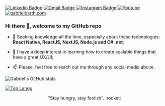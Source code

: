 [![Linkedin Badge](https://img.shields.io/badge/-gabrielbarth-blue?style=flat-square&logo=Linkedin&logoColor=white&link=https://www.linkedin.com/in/gabriel-barth-silv%C3%A9rio-6081ba153/)](https://www.linkedin.com/in/gabrielbarth/)
[![Gmail Badge](https://img.shields.io/badge/-gabrielbarth.dev@gmail.com-c14438?style=flat-square&logo=Gmail&logoColor=white&link=mailto:gabrielbarth.dev@gmail.com)](mailto:gabrielbarth.dev@gmail.com)
[![Instagram Badge](https://img.shields.io/badge/instagram-%23E4405F.svg?&style=flat-square&logo=instagram&logoColor=white)](https://www.instagram.com/gabriellbarth/)
[![Youtube](https://img.shields.io/badge/-Youtube-c14438?style=flat-square&logo=Youtube&logoColor=white&link=https://www.youtube.com/channel/UCmA_19d5L3WTFdDfwQ6Uenw)](https://www.youtube.com/channel/UCmA_19d5L3WTFdDfwQ6Uenw)
[![gabrielbarth.com](https://img.shields.io/static/v1?label=Portifolio%20-%20gabrielbarth.com&message=%20&color=black&style=flat-square&logoColor=white)](http://gabrielbarth.com)

### Hi there 👋, welcome to my GitHub repo

- :seedling: Seeking knowledge all the time, especially about these technologies: **React Native, ReactJS, NextJS, Node.js and C# .net**;

- :iphone: I have a deep interest in learning how to create scalable things that have a great UX/UI;
  
- :mailbox: Please, feel free to reach out me through any social media above.

![Gabriel's GitHub stats](https://github-readme-stats.vercel.app/api?username=gabrielbarth&count_private=true&show_icons=true&hide=contribs&theme=dracula)

[![Top Langs](https://github-readme-stats.vercel.app/api/top-langs/?username=gabrielbarth&hide=Java,Ruby,Objective-C,Starlark,SCSS&layout=compact&theme=dracula)](https://github.com/anuraghazra/github-readme-stats)


<p align="center">
 "Stay hungry, stay foolish". :rocket:
</p>

